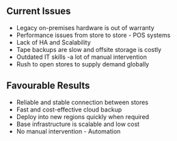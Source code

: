 ## Current Issues
* Legacy on-premises hardware is out of warranty
* Performance issues from store to store - POS systems
* Lack of HA and Scalability
* Tape backups are slow and offsite storage is costly
* Outdated IT skills -a lot of manual intervention
* Rush to open stores to supply demand globally

## Favourable Results
* Reliable and stable connection between stores
* Fast and cost-effective cloud backup
* Deploy into new regions quickly when required
* Base infrastructure is scalable and low cost
* No manual intervention - Automation